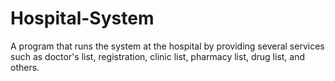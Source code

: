 # Hospital-System
A program that runs the system at the hospital by providing several services such as doctor's list, registration, clinic list, pharmacy list, drug list, and others.
